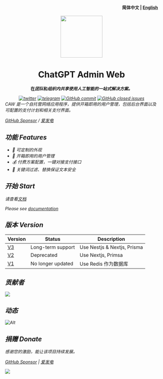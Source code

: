 <h4 align="right"><strong>简体中文</strong> | <a href="https://github.com/tw93/Pake/blob/master/README_CN.md">
English</a></h4>
<p align="center">
    <img src=https://s2.loli.net/2023/10/23/MLfhA2owPCacmyU.png width=138/>
</p>
<h1 align="center">ChatGPT Admin Web</h1>
<p align="center"><strong>在<em>团队</em>和<em>组织内共享使用人工智能的一站式解决方案。</strong></p>
<div align="center">
    <a href="https://twitter.com/AprilNEA" target="_blank">
    <img alt="twitter" src="https://img.shields.io/badge/follow-AprilNEA-green?style=flat-square&logo=Twitter"></a>
    <a href="https://t.me/ChatGPTAdminWebChannel" target="_blank">
    <img alt="telegram" src="https://img.shields.io/badge/channel-telegram-blueviolet?style=flat-square&logo=Telegram"></a>
    <a href="https://github.com/AprilNEA/ChatGPT-Admin-Web/commits" target="_blank">
    <img alt="GitHub commit" src="https://img.shields.io/github/commit-activity/m/AprilNEA/ChatGPT-Admin-Web?style=flat-square"></a>
    <a href="https://github.com/AprilNEA/ChatGPT-Admin-Web/issues?q=is%3Aissue+is%3Aclosed" target="_blank">
    <img alt="GitHub closed issues" src="https://img.shields.io/github/issues-closed/AprilNEA/ChatGPT-Admin-Web.svg?style=flat-square"></a>
</div>
<div align="left">CAW 是一个自托管网络应用程序，提供开箱即用的用户管理，包括后台界面以及可配置的支付计划和相关支付界面。</div>


[GitHub Sponsor](https://github.com/sponsors/AprilNEA) / [爱发电](https://afdian.net/a/aprilnea)

## 功能 Features

- 🌈 可定制的外观
- 👻 开箱即用的用户管理
- 💰 付费方案配置，一键对接支付接口
- 🔐 关键词过滤、替换保证文本安全

## 开始 Start

请查看[文档](https://caw.sku.moe)

Please see [documentation](https://caw.sku.moe)

## 版本 Version

| Version                                                       | Status            | Description                 |
|---------------------------------------------------------------|-------------------|-----------------------------|
| [V3](https://github.com/AprilNEA/ChatGPT-Admin-Web/tree/v3)   | Long-term support | Use Nestjs & Nextjs, Prisma |
| [V2](https://github.com/AprilNEA/ChatGPT-Admin-Web/tree/v2)   | Deprecated        | Use Nextjs, Primsa          |
| [V1](https://github.com/AprilNEA/ChatGPT-Admin-Web/tree/main) | No longer updated | Use Redis 作为数据库             |

## 贡献者
<a href="https://github.com/AprilNEA/ChatGPT-Admin-Web/graphs/contributors">
  <img src="https://contrib.rocks/image?repo=AprilNEA/ChatGPT-Admin-Web" />
</a>

## 动态

![Alt](https://repobeats.axiom.co/api/embed/67fc3464887e0956a6225b4c5c6579c2699d8363.svg "Repobeats analytics image")

## 捐赠 Donate

感谢您的激励，能让该项目持续发展。

[GitHub Sponsor](https://github.com/sponsors/AprilNEA)  |  [爱发电](https://afdian.net/a/aprilnea)

<img src="https://hits-app.vercel.app/hits?url=https%3A%2F%2Fgithub.com%2FAprilNEA%2FChatGPT-Admin-Web" />
